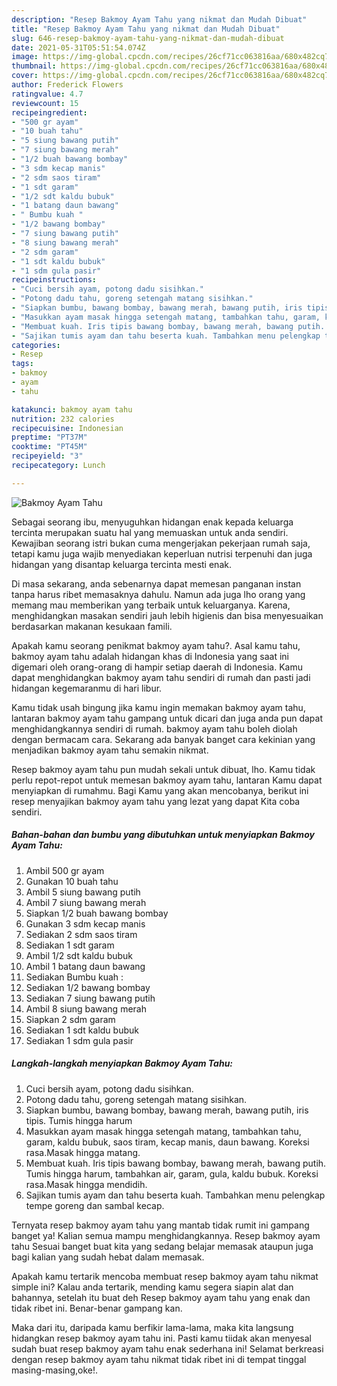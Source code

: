 ```yaml
---
description: "Resep Bakmoy Ayam Tahu yang nikmat dan Mudah Dibuat"
title: "Resep Bakmoy Ayam Tahu yang nikmat dan Mudah Dibuat"
slug: 646-resep-bakmoy-ayam-tahu-yang-nikmat-dan-mudah-dibuat
date: 2021-05-31T05:51:54.074Z
image: https://img-global.cpcdn.com/recipes/26cf71cc063816aa/680x482cq70/bakmoy-ayam-tahu-foto-resep-utama.jpg
thumbnail: https://img-global.cpcdn.com/recipes/26cf71cc063816aa/680x482cq70/bakmoy-ayam-tahu-foto-resep-utama.jpg
cover: https://img-global.cpcdn.com/recipes/26cf71cc063816aa/680x482cq70/bakmoy-ayam-tahu-foto-resep-utama.jpg
author: Frederick Flowers
ratingvalue: 4.7
reviewcount: 15
recipeingredient:
- "500 gr ayam"
- "10 buah tahu"
- "5 siung bawang putih"
- "7 siung bawang merah"
- "1/2 buah bawang bombay"
- "3 sdm kecap manis"
- "2 sdm saos tiram"
- "1 sdt garam"
- "1/2 sdt kaldu bubuk"
- "1 batang daun bawang"
- " Bumbu kuah "
- "1/2 bawang bombay"
- "7 siung bawang putih"
- "8 siung bawang merah"
- "2 sdm garam"
- "1 sdt kaldu bubuk"
- "1 sdm gula pasir"
recipeinstructions:
- "Cuci bersih ayam, potong dadu sisihkan."
- "Potong dadu tahu, goreng setengah matang sisihkan."
- "Siapkan bumbu, bawang bombay, bawang merah, bawang putih, iris tipis. Tumis hingga harum"
- "Masukkan ayam masak hingga setengah matang, tambahkan tahu, garam, kaldu bubuk, saos tiram, kecap manis, daun bawang. Koreksi rasa.Masak hingga matang."
- "Membuat kuah. Iris tipis bawang bombay, bawang merah, bawang putih. Tumis hingga harum, tambahkan air, garam, gula, kaldu bubuk. Koreksi rasa.Masak hingga mendidih."
- "Sajikan tumis ayam dan tahu beserta kuah. Tambahkan menu pelengkap tempe goreng dan sambal kecap."
categories:
- Resep
tags:
- bakmoy
- ayam
- tahu

katakunci: bakmoy ayam tahu 
nutrition: 232 calories
recipecuisine: Indonesian
preptime: "PT37M"
cooktime: "PT45M"
recipeyield: "3"
recipecategory: Lunch

---
```



![Bakmoy Ayam Tahu](https://img-global.cpcdn.com/recipes/26cf71cc063816aa/680x482cq70/bakmoy-ayam-tahu-foto-resep-utama.jpg)

Sebagai seorang ibu, menyuguhkan hidangan enak kepada keluarga tercinta merupakan suatu hal yang memuaskan untuk anda sendiri. Kewajiban seorang istri bukan cuma mengerjakan pekerjaan rumah saja, tetapi kamu juga wajib menyediakan keperluan nutrisi terpenuhi dan juga hidangan yang disantap keluarga tercinta mesti enak.

Di masa  sekarang, anda sebenarnya dapat memesan panganan instan tanpa harus ribet memasaknya dahulu. Namun ada juga lho orang yang memang mau memberikan yang terbaik untuk keluarganya. Karena, menghidangkan masakan sendiri jauh lebih higienis dan bisa menyesuaikan berdasarkan makanan kesukaan famili. 



Apakah kamu seorang penikmat bakmoy ayam tahu?. Asal kamu tahu, bakmoy ayam tahu adalah hidangan khas di Indonesia yang saat ini digemari oleh orang-orang di hampir setiap daerah di Indonesia. Kamu dapat menghidangkan bakmoy ayam tahu sendiri di rumah dan pasti jadi hidangan kegemaranmu di hari libur.

Kamu tidak usah bingung jika kamu ingin memakan bakmoy ayam tahu, lantaran bakmoy ayam tahu gampang untuk dicari dan juga anda pun dapat menghidangkannya sendiri di rumah. bakmoy ayam tahu boleh diolah dengan bermacam cara. Sekarang ada banyak banget cara kekinian yang menjadikan bakmoy ayam tahu semakin nikmat.

Resep bakmoy ayam tahu pun mudah sekali untuk dibuat, lho. Kamu tidak perlu repot-repot untuk memesan bakmoy ayam tahu, lantaran Kamu dapat menyiapkan di rumahmu. Bagi Kamu yang akan mencobanya, berikut ini resep menyajikan bakmoy ayam tahu yang lezat yang dapat Kita coba sendiri.

<!--inarticleads1-->

##### Bahan-bahan dan bumbu yang dibutuhkan untuk menyiapkan Bakmoy Ayam Tahu:

1. Ambil 500 gr ayam
1. Gunakan 10 buah tahu
1. Ambil 5 siung bawang putih
1. Ambil 7 siung bawang merah
1. Siapkan 1/2 buah bawang bombay
1. Gunakan 3 sdm kecap manis
1. Sediakan 2 sdm saos tiram
1. Sediakan 1 sdt garam
1. Ambil 1/2 sdt kaldu bubuk
1. Ambil 1 batang daun bawang
1. Sediakan  Bumbu kuah :
1. Sediakan 1/2 bawang bombay
1. Sediakan 7 siung bawang putih
1. Ambil 8 siung bawang merah
1. Siapkan 2 sdm garam
1. Sediakan 1 sdt kaldu bubuk
1. Sediakan 1 sdm gula pasir




<!--inarticleads2-->

##### Langkah-langkah menyiapkan Bakmoy Ayam Tahu:

1. Cuci bersih ayam, potong dadu sisihkan.
1. Potong dadu tahu, goreng setengah matang sisihkan.
1. Siapkan bumbu, bawang bombay, bawang merah, bawang putih, iris tipis. Tumis hingga harum
1. Masukkan ayam masak hingga setengah matang, tambahkan tahu, garam, kaldu bubuk, saos tiram, kecap manis, daun bawang. Koreksi rasa.Masak hingga matang.
1. Membuat kuah. Iris tipis bawang bombay, bawang merah, bawang putih. Tumis hingga harum, tambahkan air, garam, gula, kaldu bubuk. Koreksi rasa.Masak hingga mendidih.
1. Sajikan tumis ayam dan tahu beserta kuah. Tambahkan menu pelengkap tempe goreng dan sambal kecap.




Ternyata resep bakmoy ayam tahu yang mantab tidak rumit ini gampang banget ya! Kalian semua mampu menghidangkannya. Resep bakmoy ayam tahu Sesuai banget buat kita yang sedang belajar memasak ataupun juga bagi kalian yang sudah hebat dalam memasak.

Apakah kamu tertarik mencoba membuat resep bakmoy ayam tahu nikmat simple ini? Kalau anda tertarik, mending kamu segera siapin alat dan bahannya, setelah itu buat deh Resep bakmoy ayam tahu yang enak dan tidak ribet ini. Benar-benar gampang kan. 

Maka dari itu, daripada kamu berfikir lama-lama, maka kita langsung hidangkan resep bakmoy ayam tahu ini. Pasti kamu tiidak akan menyesal sudah buat resep bakmoy ayam tahu enak sederhana ini! Selamat berkreasi dengan resep bakmoy ayam tahu nikmat tidak ribet ini di tempat tinggal masing-masing,oke!.

